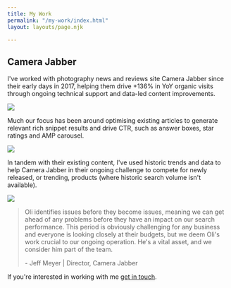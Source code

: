 ```yaml
---
title: My Work
permalink: "/my-work/index.html"
layout: layouts/page.njk

---
```

## Camera Jabber

I've worked with photography news and reviews site Camera Jabber since their early days in 2017, helping them drive +136% in YoY organic visits through ongoing technical support and data-led content improvements.

![](/images/cj-ga-1.png)

Much our focus has been around optimising existing articles to generate relevant rich snippet results and drive CTR, such as answer boxes, star ratings and AMP carousel.

![](/images/cj-star-ratings.PNG)

In tandem with their existing content, I've used historic trends and data to help Camera Jabber in their ongoing challenge to compete for newly released, or trending, products (where historic search volume isn't available).

![](/images/cj-answerbox-1.PNG)

> Oli identifies issues before they become issues, meaning we can get ahead of any problems before they have an impact on our search performance. This period is obviously challenging for any business and everyone is looking closely at their budgets, but we deem Oli's work crucial to our ongoing operation. He's a vital asset, and we consider him part of the team.
>
> \- Jeff Meyer | Director, Camera Jabber

If you're interested in working with me [get in touch](/contact/index.html).